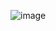 ![image](https://user-images.githubusercontent.com/76823502/133065787-483d3fdc-1d24-424f-840c-151ec53d7834.png)

